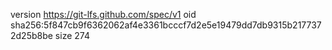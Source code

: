 version https://git-lfs.github.com/spec/v1
oid sha256:5f847cb9f6362062af4e3361bcccf7d2e5e19479dd7db9315b2177372d25b8be
size 274
